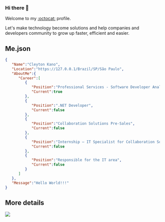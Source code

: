 ### Hi there 👋

Welcome to my [:octocat:](https://github.com/ctkano) profile.

Let's make technology become solutions and help companies and developers community to grow up faster, efficient and easier.

## Me.json
```JSON
{
   "Name":"Cleyton Kano",
   "Location":"https://127.0.0.1/Brazil/SP/São Paulo",
   "AboutMe":{
      "Career":[
         {
            "Position":"Professional Services - Software Developer Analyst",
            "Current":true
         },
         {
            "Position":".NET Developer",
            "Current":false
         },
         {
            "Position":"Collaboration Solutions Pre-Sales",
            "Current":false
         },
         {
            "Position":"Internship – IT Specialist for Collaboration Solutions",
            "Current":false
         },
         {
            "Position":"Responsible for the IT area",
            "Current":false
         }
      ]
   },
   "Message":"Hello World!!!"
}
```

## More details
[<img src="https://img.shields.io/badge/LinkedIn-0077B5?style=for-the-badge&logo=linkedin&logoColor=white" />](https://www.linkedin.com/in/ctkano/?locale=en_US)
